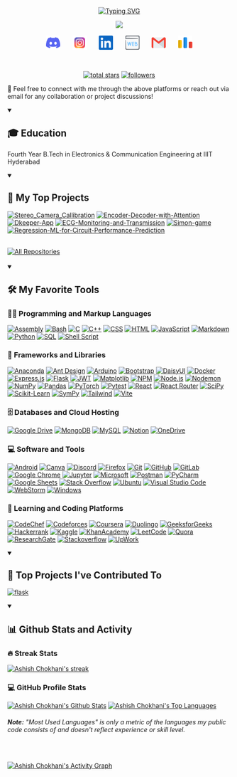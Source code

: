 <p align="center">
  <a href="https://git.io/typing-svg"><img src="https://readme-typing-svg.demolab.com?font=Fira+Code&size=40&duration=2000&pause=3000&color=F75C7E&center=true&random=false&width=435&height=60&lines=Ashish+Chokhani" alt="Typing SVG" /></a>
</p>

<p align="center">
  <!-- Typing SVG -->
  <a href="https://github.com/DenverCoder1/readme-typing-svg">
    <img src="https://readme-typing-svg.demolab.com/?lines=Full-stack%20web%20developer;Passionate%20about%20Python;Competitive%20Programmer;Data%20Science%20Explorer;4%2B%20years%20of%20coding%20experience;Commited%20%to%lifelong%learnings&font=Fira%20Code&center=true&width=440&height=45&color=f75c7e&vCenter=true&pause=1000&size=22" /></a>
</p>

<!-- Social icons section -->
<p align="center">
  <a href="https://discordapp.com/users/ashishchokhani" alt="Discord" title="Discord"><img width="32px" src="assets/discord.svg"/></a>
  &#8287;&#8287;&#8287;&#8287;&#8287;
  <a href="https://www.instagram.com/ashishchokhani2910?igsh=b29yOHM5MmYxbWZj" alt="Instagram" title="Instagram"><img width="32px" src="assets/instagram.svg"/></a>
  &#8287;&#8287;&#8287;&#8287;&#8287;
  <a href="https://www.linkedin.com/in/ashish-chokhani-9991ba227" alt="LinkedIn" title="LinkedIn"><img width="32px" src="assets/linkedin.svg"/></a>
  &#8287;&#8287;&#8287;&#8287;&#8287;
  <!-- <a href="https://discordapp.com/users/740442954765959240" alt="Web" title="Personal Website"> -->
  <a href="#"><img width="32px" src="assets/website.svg"/></a>
  <!-- </a> -->
  &#8287;&#8287;&#8287;&#8287;&#8287;
  <a href="mailto:ashishchokhani2910@gmail.com" alt="Gmail" title="Email"><img width="32px" src="assets/gmail.svg"/></a>
  &#8287;&#8287;&#8287;&#8287;&#8287;
  <a href="https://codeforces.com/profile/Cleverfox" alt="Codeforces" title="Codeforces"><img width="32px" src="assets/codeforces.svg"/></a>
</p>

<br/>

<!-- Social badges section -->
<p align="center">
  <a href="https://github.com/Ashish-Chokhani?tab=repositories&sort=stargazers">
    <img alt="total stars" title="Total stars on GitHub" src="https://custom-icon-badges.demolab.com/github/stars/Ashish-Chokhani?color=55960c&style=for-the-badge&labelColor=488207&logo=star"/></a>
  <a href="https://github.com/Ashish-Chokhani?tab=followers">
    <img alt="followers" title="Follow me on Github" src="https://custom-icon-badges.demolab.com/github/followers/Ashish-Chokhani?color=236ad3&labelColor=1155ba&style=for-the-badge&logo=person-add&label=Follow&logoColor=white"/></a>
</p>

<p align="left">
  🤝 Feel free to connect with me through the above platforms or reach out via email for any collaboration or project discussions!
</p>



<details open> 
  <summary><h2>🎓 Education</h2></summary>
  
  <p align="left">
    Fourth Year B.Tech in Electronics & Communication Engineering at IIIT Hyderabad
  </p>
</details>

<details open> 
  <summary><h2>📘 My Top Projects</h2></summary>

  <!-- Small repo cards - https://github.com/DenverCoder1/github-readme-stats -->
  <p align="left">
    <a href="https://github.com/Ashish-Chokhani/Stereo_Camera_Callibration"><img width="280" src="https://denvercoder1-github-readme-stats.vercel.app/api/pin/?username=Ashish-Chokhani&repo=Stereo_Camera_Callibration&theme=react&bg_color=1F222E&title_color=F85D7F&hide_border=true&icon_color=F8D866&show_icons=false" alt="Stereo_Camera_Callibration"></a>
    <a href="https://github.com/Ashish-Chokhani/Encoder-Decoder-with-Attention"><img width="280" src="https://denvercoder1-github-readme-stats.vercel.app/api/pin?username=Ashish-Chokhani&repo=Encoder-Decoder-with-Attention&theme=react&bg_color=1F222E&title_color=F85D7F&hide_border=true&icon_color=F8D866&show_icons=false" alt="Encoder-Decoder-with-Attention"></a>
    <a href="https://github.com/Ashish-Chokhani/Dkeeper-App"><img width="280" src="https://denvercoder1-github-readme-stats.vercel.app/api/pin/?username=Ashish-Chokhani&repo=Dkeeper-App&theme=react&bg_color=1F222E&title_color=F85D7F&hide_border=true&icon_color=F8D866&show_icons=false" alt="Dkeeper-App"></a>
    <a href="https://github.com/Ashish-Chokhani/ECG-Monitoring-and-Transmission"><img width="280" src="https://denvercoder1-github-readme-stats.vercel.app/api/pin/?username=Ashish-Chokhani&repo=ECG-Monitoring-and-Transmission&theme=react&bg_color=1F222E&title_color=F85D7F&hide_border=true&icon_color=F8D866&show_icons=false" alt="ECG-Monitoring-and-Transmission"></a>
    <a href="https://github.com/Ashish-Chokhani/Simon-game"><img width="280" src="https://denvercoder1-github-readme-stats.vercel.app/api/pin/?username=Ashish-Chokhani&repo=Simon-game&theme=react&bg_color=1F222E&title_color=F85D7F&hide_border=true&icon_color=F8D866&show_icons=false" alt="Simon-game"></a>
    <a href="https://github.com/Ashish-Chokhani/Regression-ML-for-Circuit-Performance-Prediction"><img width="280" src="https://denvercoder1-github-readme-stats.vercel.app/api/pin/?username=Ashish-Chokhani&repo=Regression-ML-for-Circuit-Performance-Prediction&theme=react&bg_color=1F222E&title_color=F85D7F&hide_border=true&icon_color=F8D866&show_icons=false" alt="Regression-ML-for-Circuit-Performance-Prediction"></a>
  </p>

  <br>
  <a href="https://github.com/Ashish-Chokhani?tab=repositories&sort=stargazers"><img alt="All Repositories" title="All Repositories" src="https://custom-icon-badges.demolab.com/badge/-Click%20Here%20For%20All%20My%20Repos-1F222E?style=for-the-badge&logoColor=white&logo=repo"/></a>
  <br><br>
</details>

<details open> 
  <summary><h2>🛠️ My Favorite Tools</h2></summary>
  <!-- Badges are from https://github.com/Ileriayo/markdown-badges -->

  <h3>👨‍💻 Programming and Markup Languages</h3>

  <p>
      <a href="#"><img alt="Assembly" src="https://custom-icon-badges.demolab.com/badge/Assembly-525252.svg?logo=asm-hex&logoColor=white"></a>
      <a href="#"><img alt="Bash" src="https://img.shields.io/badge/Bash-121011.svg?logo=gnu-bash&logoColor=white"></a>
      <a href="#"><img alt="C" src="https://custom-icon-badges.demolab.com/badge/C-03599C.svg?logo=c-in-hexagon&logoColor=white"></a>
      <a href="#"><img alt="C++" src="https://custom-icon-badges.demolab.com/badge/C++-9C033A.svg?logo=cpp2&logoColor=white"></a>
      <a href="#"><img alt="CSS" src="https://img.shields.io/badge/CSS-1572B6.svg?logo=css3&logoColor=white"></a>
      <a href="#"><img alt="HTML" src="https://img.shields.io/badge/HTML-E34F26.svg?logo=html5&logoColor=white"></a>
      <a href="#"><img alt="JavaScript" src="https://img.shields.io/badge/JavaScript-F7DF1E.svg?logo=javascript&logoColor=black"></a>
      <a href="#"><img alt="Markdown" src="https://img.shields.io/badge/Markdown-000000.svg?logo=markdown&logoColor=white"></a>
      <a href="#"><img alt="Python" src="https://img.shields.io/badge/Python-14354C.svg?logo=python&logoColor=white"></a>
      <a href="#"><img alt="SQL" src="https://custom-icon-badges.demolab.com/badge/SQL-025E8C.svg?logo=database&logoColor=white"></a>
      <a href="#"><img alt="Shell Script" src="https://img.shields.io/badge/Shell%20Script-%23121011.svg?logo=gnu-bash&logoColor=white"></a>
  </p>

  <h3>🧰 Frameworks and Libraries</h3>

  <p>
      <a href="#"><img alt="Anaconda" src="https://img.shields.io/badge/Anaconda-%2344A833.svg?logo=anaconda&logoColor=white"></a>
      <a href="#"><img alt="Ant Design" src="https://img.shields.io/badge/-Ant%20Design-%230170FE?logo=ant-design&logoColor=white"></a>
      <a href="#"><img alt="Arduino" src="https://img.shields.io/badge/-Arduino-00979D?logo=Arduino&logoColor=white"></a>
      <a href="#"><img alt="Bootstrap" src="https://img.shields.io/badge/Bootstrap-7952B3.svg?logo=bootstrap&logoColor=white"></a>
      <a href="#"><img alt="DaisyUI" src="https://img.shields.io/badge/DaisyUI-5A0EF8?logo=daisyui&logoColor=white"></a>
      <a href="#"><img alt="Docker" src="https://img.shields.io/badge/Docker-%230db7ed.svg?logo=docker&logoColor=white"></a>
      <a href="#"><img alt="Express.js" src="https://img.shields.io/badge/Express.js-404d59.svg?logo=express&logoColor=white"></a>
      <a href="#"><img alt="Flask" src="https://img.shields.io/badge/Flask-%23000.svg?logo=flask&logoColor=white"></a>
      <a href="#"><img alt="JWT" src="https://img.shields.io/badge/JWT-black?logo=JSON%20web%20tokens"></a>
      <a href="#"><img alt="Matplotlib" src="https://img.shields.io/badge/Matplotlib-%23ffffff.svg?logo=Matplotlib&logoColor=black"></a>
      <a href="#"><img alt="NPM" src="https://img.shields.io/badge/NPM-%23CB3837.svg?logo=npm&logoColor=white"></a>
      <a href="#"><img alt="Node.js" src="https://img.shields.io/badge/Node.js-6DA55F?logo=node.js&logoColor=white"></a>
      <a href="#"><img alt="Nodemon" src="https://img.shields.io/badge/Nodemon-%23323330.svg?logo=nodemon&logoColor=%BBDEAD"></a>
      <a href="#"><img alt="NumPy" src="https://img.shields.io/badge/Numpy-013243.svg?logo=numpy&logoColor=white"></a>
      <a href="#"><img alt="Pandas" src="https://img.shields.io/badge/Pandas-150458.svg?logo=pandas&logoColor=white"></a>
      <a href="#"><img alt="PyTorch" src="https://img.shields.io/badge/PyTorch-%23EE4C2C.svg?logo=PyTorch&logoColor=white"></a>
      <a href="#"><img alt="Pytest" src="https://img.shields.io/badge/Pytest-0A9EDC.svg?logo=pytest&logoColor=white"></a>
      <a href="#"><img alt="React" src="https://img.shields.io/badge/React-20232a.svg?logo=react&logoColor=%2361DAFB"></a>
      <a href="#"><img alt="React Router" src="https://img.shields.io/badge/React%20Router-CA4245?logo=react-router&logoColor=white"></a>
      <a href="#"><img alt="SciPy" src="https://img.shields.io/badge/SciPy-%230C55A5.svg?logo=scipy&logoColor=%white"></a>
      <a href="#"><img alt="Scikit-Learn" src="https://img.shields.io/badge/Scikit--Learn-%23F7931E.svg?logo=scikit-learn&logoColor=white"></a>
      <a href="#"><img alt="SymPy" src="https://img.shields.io/badge/Sympy-3B5526.svg?logo=sympy&logoColor=white"></a>
      <a href="#"><img alt="Tailwind" src="https://img.shields.io/badge/Tailwind-%2338B2AC.svg?logo=tailwind-css&logoColor=white"></a>
      <a href="#"><img alt="Vite" src="https://img.shields.io/badge/Vite-%23646CFF.svg?logo=vite&logoColor=white"></a>
  </p>

  <h3>🗄️ Databases and Cloud Hosting</h3>

  <p>
      <a href="#"><img alt="Google Drive" src ="https://img.shields.io/badge/Google%20Drive-4285F4?logo=googledrive&logoColor=white"></a>
      <a href="#"><img alt="MongoDB" src ="https://img.shields.io/badge/MongoDB-4ea94b.svg?logo=mongodb&logoColor=white"></a>
      <a href="#"><img alt="MySQL" src="https://img.shields.io/badge/MySQL-00f.svg?logo=mysql&logoColor=white"></a>
      <a href="#"><img alt="Notion" src="https://img.shields.io/badge/Notion-010101.svg?logo=notion&logoColor=white"></a>
      <a href="#"><img alt="OneDrive" src="https://img.shields.io/badge/OneDrive-0078D4.svg?logo=microsoftonedrive&logoColor=white"></a>
  </p>

  <h3>💻 Software and Tools</h3>

  <p>
      <a href="#"><img alt="Android" src="https://img.shields.io/badge/Android-3DDC84?logo=android&logoColor=white"></a>
      <a href="#"><img alt="Canva" src="https://img.shields.io/badge/Canva-%2300C4CC.svg?logo=Canva&logoColor=white"></a>
      <a href="#"><img alt="Discord" src="https://img.shields.io/badge/-Discord-5865F2.svg?logo=discord&logoColor=white"></a>
      <a href="#"><img alt="Firefox" src="https://img.shields.io/badge/Firefox-FF7139?logo=Firefox-Browser&logoColor=white"></a>
      <a href="#"><img alt="Git" src="https://img.shields.io/badge/Git-F05033.svg?logo=git&logoColor=white"></a>
      <a href="#"><img alt="GitHub" src="https://img.shields.io/badge/GitHub-%23121011.svg?logo=github&logoColor=white"></a>
      <a href="#"><img alt="GitLab" src="https://img.shields.io/badge/Gitab-%23181717.svg?logo=gitlab&logoColor=white"></a>
      <a href="#"><img alt="Google Chrome" src="https://img.shields.io/badge/Google%20Chrome-4285F4?logo=GoogleChrome&logoColor=white"></a>
      <a href="#"><img alt="Jupyter" src="https://img.shields.io/badge/Jupyter-F37626.svg?logo=Jupyter&logoColor=white"></a>
      <a href="#"><img alt="Microsoft" src="https://img.shields.io/badge/Microsoft-0078D4?logo=microsoft&logoColor=white"></a>
      <a href="#"><img alt="Postman" src="https://img.shields.io/badge/Postman-FF6C37?logo=postman&logoColor=white"></a>
      <a href="#"><img alt="PyCharm" src="https://img.shields.io/badge/PyCharm-143?logo=pycharm&logoColor=black&color=black&labelColor=green"></a>
      <a href="#"><img alt="Google Sheets" src="https://img.shields.io/badge/Sheets-34A853.svg?logo=google%20sheets&logoColor=white"></a>
      <a href="#"><img alt="Stack Overflow" src="https://img.shields.io/badge/-Stack%20Overflow-FE7A16?logo=stack-overflow&logoColor=white"></a>
      <a href="#"><img alt="Ubuntu" src="https://img.shields.io/badge/Ubuntu-E95420?logo=ubuntu&logoColor=white"></a>
      <a href="#"><img alt="Visual Studio Code" src="https://img.shields.io/badge/Visual%20Studio%20Code-0078d7.svg?logo=visual-studio-code&logoColor=white"></a>
      <a href="#"><img alt="WebStorm" src="https://img.shields.io/badge/WebStorm-143?logo=webstorm&logoColor=white&color=black"></a>
      <a href="#"><img alt="Windows" src="https://img.shields.io/badge/Windows-0078D6?logo=windows&logoColor=white"></a>
  </p>

  <h3>💬 Learning and Coding Platforms</h3>

  <p>
      <a href="#"><img alt="CodeChef" src="https://img.shields.io/badge/CodeChef-%23964B00.svg?logo=CodeChef&logoColor=white"></a>
      <a href="#"><img alt="Codeforces" src="https://img.shields.io/badge/Codeforces-445f9d?logo=Codeforces&logoColor=white"></a>
      <a href="#"><img alt="Coursera" src="https://img.shields.io/badge/Coursera-%230056D2.svg?logo=Coursera&logoColor=white"></a>
      <a href="#"><img alt="Duolingo" src="https://img.shields.io/badge/Duolingo-%234DC730.svg?logo=Duolingo&logoColor=white"></a>
      <a href="#"><img alt="GeeksforGeeks" src="https://img.shields.io/badge/GeeksforGeeks-gray?logo=geeksforgeeks&logoColor=35914c"></a>
      <a href="#"><img alt="Hackerrank" src="https://img.shields.io/badge/-Hackerrank-2EC866?logo=HackerRank&logoColor=white"></a>
      <a href="#"><img alt="Kaggle" src="https://img.shields.io/badge/Kaggle-035a7d?logo=kaggle&logoColor=white"></a>
      <a href="#"><img alt="KhanAcademy" src="https://img.shields.io/badge/KhanAcademy-%2314BF96.svg?logo=KhanAcademy&logoColor=white"></a>
      <a href="#"><img alt="LeetCode" src="https://img.shields.io/badge/LeetCode-000000?logo=LeetCode&logoColor=#d16c06"></a>
      <a href="#"><img alt="Quora" src="https://img.shields.io/badge/Quora-%23B92B27.svg?logo=Quora&logoColor=white"></a>
      <a href="#"><img alt="ResearchGate" src="https://img.shields.io/badge/ResearchGate-00CCBB?logo=ResearchGate&logoColor=white"></a>
      <a href="#"><img alt="Stackoverflow" src="https://img.shields.io/badge/-Stackoverflow-FE7A16?logo=stack-overflow&logoColor=white"></a>
      <a href="#"><img alt="UpWork" src="https://img.shields.io/badge/UpWork-6FDA44?logo=Upwork&logoColor=white"></a>
  </p>
</details>

<details open>
<summary><h2>📕 Top Projects I've Contributed To</h2></summary>

<p align="left">
<!-- Example for future projects -->
<a href="https://github.com/Ashish-Chokhani/fyle-interview-intern-backend"><img width="280" src="https://denvercoder1-github-readme-stats.vercel.app/api/pin/?username=Ashish-Chokhani&repo=fyle-interview-intern-backend&theme=react&bg_color=1F222E&title_color=F85D7F&hide_border=true&icon_color=F8D866&show_icons=false&show_description=false" alt="flask"></a>
</p>

<!--  <p align="left"> --> 
<!--  </p> --> 
<!--  <br> --> 
<!-- <a href="https://github.com/DenverCoderOne/My-Contributions/blob/main/README.md"> -->
<!--  <a href="#"> --> 
<!--  <img alt="All Repositories" title="All Repositories" src="https://custom-icon-badges.demolab.com/badge/-Click%20Here%20For%20All%20My%20Forks-1F222E?style=for-the-badge&logoColor=white&logo=fork"/> --> 
<!--  </a> --> 
<!--  <br><br> --> 
</details>

<details open> 
  <summary><h2>📊 Github Stats and Activity</h2></summary>

  <h3>🔥 Streak Stats</h3>

  <!-- GitHub Readme Streak Stats - https://github.com/DenverCoder1/github-readme-streak-stats -->
  <p>
      <a href="#"><img title="🔥 Get streak stats for your profile at git.io/streak-stats" alt="Ashish Chokhani's streak" src="https://streak-stats.demolab.com/?user=Ashish-Chokhani&theme=monokai-metallian&hide_border=true"/></a>
  </p>

  <h3>💻 GitHub Profile Stats</h3>

  <!-- https://github.com/anuraghazra/github-readme-stats -->

  <a href="#"><img alt="Ashish Chokhani's Github Stats" src="https://denvercoder1-github-readme-stats.vercel.app/api/?username=Ashish-Chokhani&show_icons=true&include_all_commits=true&count_private=true&theme=react&hide_border=true&bg_color=1F222E&title_color=F85D7F&icon_color=F8D866" height="192px"/></a>
  <a href="#"><img alt="Ashish Chokhani's Top Languages" src="https://denvercoder1-github-readme-stats.vercel.app/api/top-langs/?username=Ashish-Chokhani&langs_count=8&layout=compact&theme=react&hide_border=true&bg_color=1F222E&title_color=F85D7F&icon_color=F8D866&hide=Jupyter%20Notebook,Roff" height="192px"/></a>
  <br/>

  <h6> <b>Note:</b> "Most Used Languages" is only a metric of the languages my public code consists of and doesn't reflect experience or skill level.</h6><br>
  
  <!-- https://github.com/ashutosh00710/github-readme-activity-graph -->

  <a href="#"><img alt="Ashish Chokhani's Activity Graph" src="https://github-readme-activity-graph.vercel.app/graph/?username=Ashish-Chokhani&bg_color=1F222E&color=F8D866&line=F85D7F&point=FFFFFF&hide_border=true" /></a>

  <!-- <h3>⚡ Recent GitHub Activity</h3> -->

  <!-- https://github.com/jamesgeorge007/github-activity-readme -->
  <!--START_SECTION:activity-->

  <!--END_SECTION:activity-->

</details>


<!---
Ashish-Chokhani/Ashish-Chokhani is a ✨ special ✨ repository because its `README.md` (this file) appears on your GitHub profile.
You can click the Preview link to take a look at your changes.
--->
